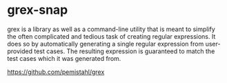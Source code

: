 # grex-snap

grex is a library as well as a command-line utility that is meant to simplify the often complicated and tedious task of creating regular expressions. It does so by automatically generating a single regular expression from user-provided test cases. The resulting expression is guaranteed to match the test cases which it was generated from.

https://github.com/pemistahl/grex
